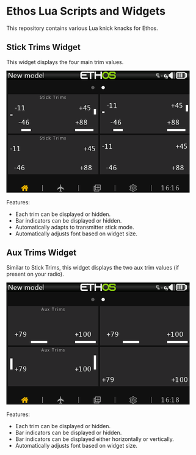 # Ethos Lua Scripts and Widgets

This repository contains various Lua knick knacks for Ethos.


## Stick Trims Widget

This widget displays the four main trim values.

![Stick Trims screenshot](screenshots/sticktrims.png)

Features:

* Each trim can be displayed or hidden.
* Bar indicators can be displayed or hidden.
* Automatically adapts to transmitter stick mode.
* Automatically adjusts font based on widget size.


## Aux Trims Widget

Similar to Stick Trims, this widget displays the two aux trim values (if present on your radio).

![Aux Trims screenshot](screenshots/auxtrims.png)

Features:

* Each trim can be displayed or hidden.
* Bar indicators can be displayed or hidden.
* Bar indicators can be displayed either horizontally or vertically.
* Automatically adjusts font based on widget size.